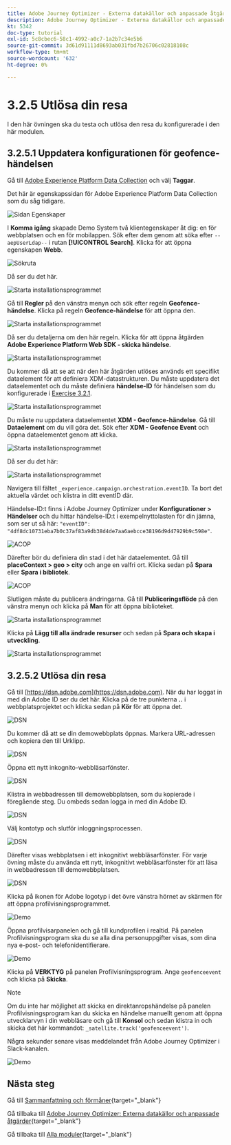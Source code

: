 ```yaml
---
title: Adobe Journey Optimizer - Externa datakällor och anpassade åtgärder
description: Adobe Journey Optimizer - Externa datakällor och anpassade åtgärder
kt: 5342
doc-type: tutorial
exl-id: 5c8cbec6-58c1-4992-a0c7-1a2b7c34e5b6
source-git-commit: 3d61d91111d8693ab031fbd7b26706c02818108c
workflow-type: tm+mt
source-wordcount: '632'
ht-degree: 0%

---
```


# 3.2.5 Utlösa din resa

I den här övningen ska du testa och utlösa den resa du konfigurerade i den här modulen.

## 3.2.5.1 Uppdatera konfigurationen för geofence-händelsen

Gå till [Adobe Experience Platform Data Collection](https://experience.adobe.com/launch/) och välj **Taggar**.

Det här är egenskapssidan för Adobe Experience Platform Data Collection som du såg tidigare.

![Sidan Egenskaper](./../../../../modules/delivery-activation/datacollection/dc1.1/images/launch1.png)

I **Komma igång** skapade Demo System två klientegenskaper åt dig: en för webbplatsen och en för mobilappen. Sök efter dem genom att söka efter `--aepUserLdap--` i rutan **[!UICONTROL Search]**. Klicka för att öppna egenskapen **Webb**.

![Sökruta](./../../../../modules/delivery-activation/datacollection/dc1.1/images/property6.png)

Då ser du det här.

![Starta installationsprogrammet](./images/rule1.png)

Gå till **Regler** på den vänstra menyn och sök efter regeln **Geofence-händelse**. Klicka på regeln **Geofence-händelse** för att öppna den.

![Starta installationsprogrammet](./images/rule2.png)

Då ser du detaljerna om den här regeln. Klicka för att öppna åtgärden **Adobe Experience Platform Web SDK - skicka händelse**.

![Starta installationsprogrammet](./images/rule3.png)

Du kommer då att se att när den här åtgärden utlöses används ett specifikt dataelement för att definiera XDM-datastrukturen. Du måste uppdatera det dataelementet och du måste definiera **händelse-ID** för händelsen som du konfigurerade i [Exercise 3.2.1](./ex1.md).

![Starta installationsprogrammet](./images/rule4.png)

Du måste nu uppdatera dataelementet **XDM - Geofence-händelse**. Gå till **Dataelement** om du vill göra det. Sök efter **XDM - Geofence Event** och öppna dataelementet genom att klicka.

![Starta installationsprogrammet](./images/rule5.png)

Då ser du det här:

![Starta installationsprogrammet](./images/rule6.png)

Navigera till fältet `_experience.campaign.orchestration.eventID`. Ta bort det aktuella värdet och klistra in ditt eventID där.

Händelse-ID:t finns i Adobe Journey Optimizer under **Konfigurationer > Händelser** och du hittar händelse-ID:t i exempelnyttolasten för din jämna, som ser ut så här: `"eventID": "4df8dc10731eba7b0c37af83a9db38d4de7aa6aebcce38196d9d47929b9c598e"`.

![ACOP](./images/payloadeventID.png)

Därefter bör du definiera din stad i det här dataelementet. Gå till **placeContext > geo > city** och ange en valfri ort. Klicka sedan på **Spara** eller **Spara i bibliotek**.

![ACOP](./images/payloadeventIDgeo.png)

Slutligen måste du publicera ändringarna. Gå till **Publiceringsflöde** på den vänstra menyn och klicka på **Man** för att öppna biblioteket.

![Starta installationsprogrammet](./images/rule8.png)

Klicka på **Lägg till alla ändrade resurser** och sedan på **Spara och skapa i utveckling**.

![Starta installationsprogrammet](./images/rule9.png)

## 3.2.5.2 Utlösa din resa

Gå till [https://dsn.adobe.com](https://dsn.adobe.com). När du har loggat in med din Adobe ID ser du det här. Klicka på de tre punkterna **..** i webbplatsprojektet och klicka sedan på **Kör** för att öppna det.

![DSN](./../../datacollection/dc1.1/images/web8.png)

Du kommer då att se din demowebbplats öppnas. Markera URL-adressen och kopiera den till Urklipp.

![DSN](../../../getting-started/gettingstarted/images/web3.png)

Öppna ett nytt inkognito-webbläsarfönster.

![DSN](../../../getting-started/gettingstarted/images/web4.png)

Klistra in webbadressen till demowebbplatsen, som du kopierade i föregående steg. Du ombeds sedan logga in med din Adobe ID.

![DSN](../../../getting-started/gettingstarted/images/web5.png)

Välj kontotyp och slutför inloggningsprocessen.

![DSN](../../../getting-started/gettingstarted/images/web6.png)

Därefter visas webbplatsen i ett inkognitivt webbläsarfönster. För varje övning måste du använda ett nytt, inkognitivt webbläsarfönster för att läsa in webbadressen till demowebbplatsen.

![DSN](../../../getting-started/gettingstarted/images/web7.png)

Klicka på ikonen för Adobe logotyp i det övre vänstra hörnet av skärmen för att öppna profilvisningsprogrammet.

![Demo](./../../../../modules/delivery-activation/datacollection/dc1.2/images/pv1.png)

Öppna profilvisarpanelen och gå till kundprofilen i realtid. På panelen Profilvisningsprogram ska du se alla dina personuppgifter visas, som dina nya e-post- och telefonidentifierare.

![Demo](./images/pv2.png)

Klicka på **VERKTYG** på panelen Profilvisningsprogram. Ange `geofenceevent` och klicka på **Skicka**.

>[!NOTE]
>
>Om du inte har möjlighet att skicka en direktanropshändelse på panelen Profilvisningsprogram kan du skicka en händelse manuellt genom att öppna utvecklarvyn i din webbläsare och gå till **Konsol** och sedan klistra in och skicka det här kommandot: `_satellite.track('geofenceevent')`.

Några sekunder senare visas meddelandet från Adobe Journey Optimizer i Slack-kanalen.

![Demo](./images/smsdemo4.png)

## Nästa steg

Gå till [Sammanfattning och förmåner](./summary.md){target="_blank"}

Gå tillbaka till [Adobe Journey Optimizer: Externa datakällor och anpassade åtgärder](journey-orchestration-external-weather-api-sms.md){target="_blank"}

Gå tillbaka till [Alla moduler](./../../../../overview.md){target="_blank"}
